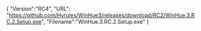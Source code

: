 {
  "Version":"RC4",
  "URL": "https://github.com/Hyrules/WinHue3/releases/download/RC2/WinHue.3.RC.2.Setup.exe",
  "Filename":"WinHue.3.RC.2.Setup.exe"
}           
